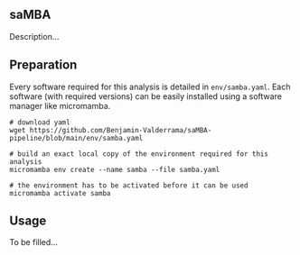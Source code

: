 ## saMBA

Description...

## Preparation

Every software required for this analysis is detailed in `env/samba.yaml`. Each software (with required versions) can be easily installed using a software manager like micromamba.

```
# download yaml
wget https://github.com/Benjamin-Valderrama/saMBA-pipeline/blob/main/env/samba.yaml

# build an exact local copy of the environment required for this analysis
micromamba env create --name samba --file samba.yaml

# the environment has to be activated before it can be used
micromamba activate samba
```

## Usage

To be filled...
